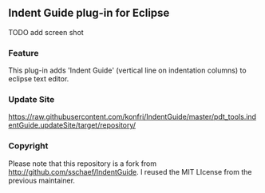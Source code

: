 ## Indent Guide plug-in for Eclipse

TODO add screen shot

### Feature
This plug-in adds 'Indent Guide' (vertical line on indentation columns) to eclipse text editor.

### Update Site
https://raw.githubusercontent.com/konfri/IndentGuide/master/pdt_tools.indentGuide.updateSite/target/repository/

### Copyright
Please note that this repository is a fork from http://github.com/sschaef/IndentGuide. I reused the MIT LIcense from the previous maintainer.
